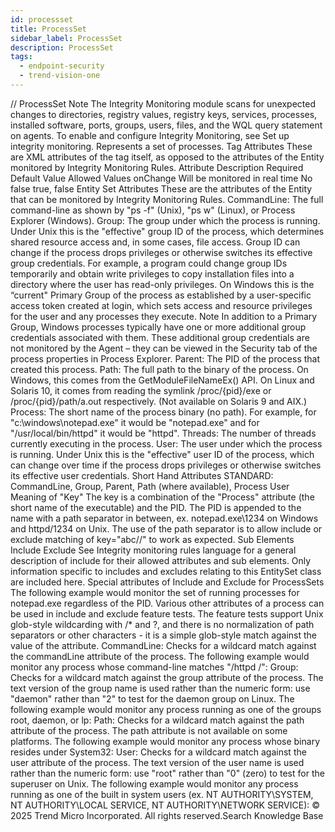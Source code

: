```yaml
---
id: processset
title: ProcessSet
sidebar_label: ProcessSet
description: ProcessSet
tags:
  - endpoint-security
  - trend-vision-one
---
```


/*<![CDATA[*/ $('#title').html($('meta[name=map-description]').attr('content')); /*]]>*/ ProcessSet Note The Integrity Monitoring module scans for unexpected changes to directories, registry values, registry keys, services, processes, installed software, ports, groups, users, files, and the WQL query statement on agents. To enable and configure Integrity Monitoring, see Set up integrity monitoring. Represents a set of processes. Tag Attributes These are XML attributes of the tag itself, as opposed to the attributes of the Entity monitored by Integrity Monitoring Rules. Attribute Description Required Default Value Allowed Values onChange Will be monitored in real time No false true, false Entity Set Attributes These are the attributes of the Entity that can be monitored by Integrity Monitoring Rules. CommandLine: The full command-line as shown by "ps -f" (Unix), "ps w" (Linux), or Process Explorer (Windows). Group: The group under which the process is running. Under Unix this is the "effective" group ID of the process, which determines shared resource access and, in some cases, file access. Group ID can change if the process drops privileges or otherwise switches its effective group credentials. For example, a program could change group IDs temporarily and obtain write privileges to copy installation files into a directory where the user has read-only privileges. On Windows this is the “current" Primary Group of the process as established by a user-specific access token created at login, which sets access and resource privileges for the user and any processes they execute. Note In addition to a Primary Group, Windows processes typically have one or more additional group credentials associated with them. These additional group credentials are not monitored by the Agent – they can be viewed in the Security tab of the process properties in Process Explorer. Parent: The PID of the process that created this process. Path: The full path to the binary of the process. On Windows, this comes from the GetModuleFileNameEx() API. On Linux and Solaris 10, it comes from reading the symlink /proc/{pid}/exe or /proc/{pid}/path/a.out respectively. (Not available on Solaris 9 and AIX.) Process: The short name of the process binary (no path). For example, for "c:\windows\notepad.exe" it would be "notepad.exe" and for "/usr/local/bin/httpd" it would be "httpd". Threads: The number of threads currently executing in the process. User: The user under which the process is running. Under Unix this is the "effective" user ID of the process, which can change over time if the process drops privileges or otherwise switches its effective user credentials. Short Hand Attributes STANDARD: CommandLine, Group, Parent, Path (where available), Process User Meaning of "Key" The key is a combination of the "Process" attribute (the short name of the executable) and the PID. The PID is appended to the name with a path separator in between, ex. notepad.exe\1234 on Windows and httpd/1234 on Unix. The use of the path separator is to allow include or exclude matching of key="abc//" to work as expected. Sub Elements Include Exclude See Integrity monitoring rules language for a general description of include for their allowed attributes and sub elements. Only information specific to includes and excludes relating to this EntitySet class are included here. Special attributes of Include and Exclude for ProcessSets The following example would monitor the set of running processes for notepad.exe regardless of the PID. <ProcessSet> <include key="notepad.exe\/" /> </ProcessSet> Various other attributes of a process can be used in include and exclude feature tests. The feature tests support Unix glob-style wildcarding with /* and ?, and there is no normalization of path separators or other characters - it is a simple glob-style match against the value of the attribute. CommandLine: Checks for a wildcard match against the commandLine attribute of the process. The following example would monitor any process whose command-line matches "/httpd /": <ProcessSet> <include commandLine="/httpd /" /> </ProcessSet> Group: Checks for a wildcard match against the group attribute of the process. The text version of the group name is used rather than the numeric form: use "daemon" rather than "2" to test for the daemon group on Linux. The following example would monitor any process running as one of the groups root, daemon, or lp: <ProcessSet> <include group="root" /> <include group="daemon" /> <include group="lp" /> </ProcessSet> Path: Checks for a wildcard match against the path attribute of the process. The path attribute is not available on some platforms. The following example would monitor any process whose binary resides under System32: <ProcessSet> <include path="/\System32\/" /> </ProcessSet> User: Checks for a wildcard match against the user attribute of the process. The text version of the user name is used rather than the numeric form: use "root" rather than "0" (zero) to test for the superuser on Unix. The following example would monitor any process running as one of the built in system users (ex. NT AUTHORITY\SYSTEM, NT AUTHORITY\LOCAL SERVICE, NT AUTHORITY\NETWORK SERVICE): <ProcessSet> <include user="NT AUTHORITY\/" /> </ProcessSet> © 2025 Trend Micro Incorporated. All rights reserved.Search Knowledge Base